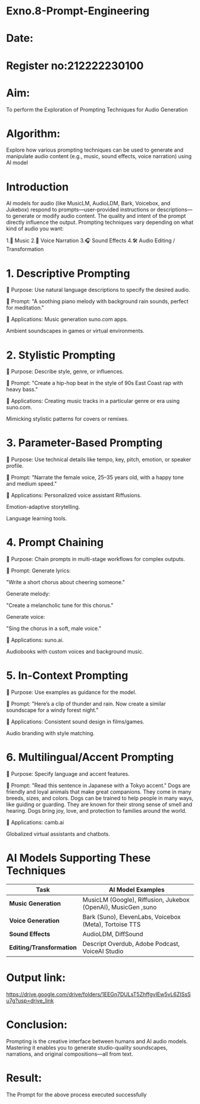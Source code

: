 # Exno.8-Prompt-Engineering
# Date:
# Register no:212222230100
# Aim:
To perform the Exploration of Prompting Techniques for Audio Generation
# Algorithm: 
Explore how various prompting techniques can be used to generate and manipulate audio content (e.g., music, sound effects, voice narration) using AI model
# Introduction
AI models for audio (like MusicLM, AudioLDM, Bark, Voicebox, and Jukebox) respond to prompts—user-provided instructions or descriptions—to generate or modify audio content. The quality and intent of the prompt directly influence the output.
Prompting techniques vary depending on what kind of audio you want:

1.🎵 Music
2.🎤 Voice Narration
3.🎧 Sound Effects
4.🛠️ Audio Editing / Transformation

# 1. Descriptive Prompting
🔹 Purpose:
Use natural language descriptions to specify the desired audio.

🔹 Prompt:
"A soothing piano melody with background rain sounds, perfect for meditation."

🔹 Applications:
Music generation suno.com apps.

Ambient soundscapes in games or virtual environments.

# 2. Stylistic Prompting
🔹 Purpose:
Describe style, genre, or influences.

🔹 Prompt:
"Create a hip-hop beat in the style of 90s East Coast rap with heavy bass."

🔹 Applications:
Creating music tracks in a particular genre or era using suno.com.

Mimicking stylistic patterns for covers or remixes.

# 3. Parameter-Based Prompting
🔹 Purpose:
Use technical details like tempo, key, pitch, emotion, or speaker profile.

🔹 Prompt:
"Narrate the female voice, 25–35 years old, with a happy tone and medium speed."

🔹 Applications:
Personalized voice assistant Riffusions.

Emotion-adaptive storytelling.

Language learning tools.

#  4. Prompt Chaining
🔹 Purpose:
Chain prompts in multi-stage workflows for complex outputs.

🔹 Prompt:
Generate lyrics:

"Write a short chorus about cheering someone."

Generate melody:

"Create a melancholic tune for this chorus."

Generate voice:

"Sing the chorus in a soft, male voice."

🔹 Applications:
   suno.ai.

Audiobooks with custom voices and background music.

# 5. In-Context Prompting
🔹 Purpose:
Use examples as guidance for the model.

🔹 Prompt:
"Here’s a clip of thunder and rain. Now create a similar soundscape for a windy forest night."

🔹 Applications:
Consistent sound design in films/games.

Audio branding with style matching.


# 6. Multilingual/Accent Prompting
🔹 Purpose:
Specify language and accent features.

🔹 Prompt:
"Read this sentence in Japanese with a Tokyo accent."
Dogs are friendly and loyal animals that make great companions.
They come in many breeds, sizes, and colors.
Dogs can be trained to help people in many ways, like guiding or guarding.
They are known for their strong sense of smell and hearing.
Dogs bring joy, love, and protection to families around the world.

🔹 Applications:
          camb.ai

Globalized virtual assistants and chatbots.




 # AI Models Supporting These Techniques

| Task                       | AI Model Examples                                       |
| -------------------------- | ------------------------------------------------------- |
| **Music Generation**       | MusicLM (Google), Riffusion, Jukebox (OpenAI), MusicGen ,suno|
| **Voice Generation**       | Bark (Suno), ElevenLabs, Voicebox (Meta), Tortoise TTS  |
| **Sound Effects**          | AudioLDM, DiffSound                                     |
| **Editing/Transformation** | Descript Overdub, Adobe Podcast, VoiceAI Studio         |

  # Output link:
  https://drive.google.com/drive/folders/1EEGn7DULsT5ZhffgvIEw5vL6ZISsSu7g?usp=drive_link

# Conclusion:
Prompting is the creative interface between humans and AI audio models. Mastering it enables you to generate studio-quality soundscapes, narrations, and original compositions—all from text.

# Result: 
The Prompt for the above process executed successfully
